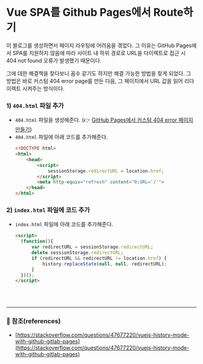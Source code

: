 # Vue SPA를 Github Pages에서 Route하기

이 블로그를 생성하면서 페이지 라우팅에 어려움을 겪었다. 
그 이유는 GitHub Pages에서 SPA를 지원하지 않음에 따라 사이트 내 하위 경로로 URL을 다이렉트로 접근 시 404 not found 오류가 발생했기 때문이다.

그에 대한 해결책을 찾다보니 꼼수 같기도 하지만 해결 가능한 방법을 찾게 되었다.
그 방법은 바로 커스텀 404 error page를 만든 다음, 그 페이지에서 URL 값을 읽어 리다이렉트 시켜주는 방식이다.

### 1) `404.html` 파일 추가
- `404.html` 파일을 생성해준다. (:point_right: [GitHub Pages에서 커스텀 404 error 페이지 만들기](https://dc2348.github.io/posts/9))
- `404.html` 파일에 아래 코드를 추가해준다.
    ```html
    <!DOCTYPE html>
    <html>
        <head>
            <script>
                sessionStorage.redirectURL = location.href;
            </script>
            <meta http-equiv="refresh" content="0;URL='/'">
        </head>
    </html>
    ```

### 2) `index.html` 파일에 코드 추가
- `index.html` 파일에 아래 코드를 추가해준다.
    ```html
    <script>
      (function(){
          var redirectURL = sessionStorage.redirectURL;
          delete sessionStorage.redirectURL;
          if (redirectURL && redirectURL != location.href) {
              history.replaceState(null, null, redirectURL);
          }
      })();
    </script>
    ```
<br>

<br>

---
### :bookmark_tabs: 참조(references)
- [https://stackoverflow.com/questions/47677220/vuejs-history-mode-with-github-gitlab-pages](https://stackoverflow.com/questions/47677220/vuejs-history-mode-with-github-gitlab-pages)